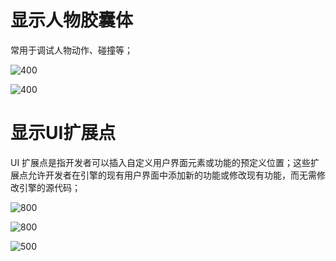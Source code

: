 # 显示人物胶囊体

常用于调试人物动作、碰撞等；

![400](https://pic-1315225359.cos.ap-shanghai.myqcloud.com/20240317161637.png)

![400](https://pic-1315225359.cos.ap-shanghai.myqcloud.com/20240317161717.png)

# 显示UI扩展点

UI 扩展点是指开发者可以插入自定义用户界面元素或功能的预定义位置；这些扩展点允许开发者在引擎的现有用户界面中添加新的功能或修改现有功能，而无需修改引擎的源代码；

![800](https://pic-1315225359.cos.ap-shanghai.myqcloud.com/20241130161100.png)

![800](https://pic-1315225359.cos.ap-shanghai.myqcloud.com/20241130161139.png)

![500](https://pic-1315225359.cos.ap-shanghai.myqcloud.com/20241130161157.png)
